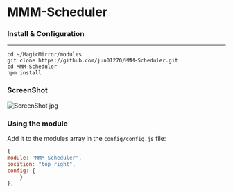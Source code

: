 # MMM-Scheduler


### Install & Configuration ###
___
    cd ~/MagicMirror/modules
    git clone https://github.com/jun01270/MMM-Scheduler.git
    cd MMM-Scheduler
    npm install


### ScreenShot ###
![ScreenShot jpg](https://user-images.githubusercontent.com/95270524/183647981-8c8bc299-bcb8-47aa-9330-2fc8e0c46586.png)



### Using the module ###
Add it to the modules array in the `config/config.js` file:

```javascript
{
module: "MMM-Scheduler",
position: "top_right",
config: {
	}
},
```
